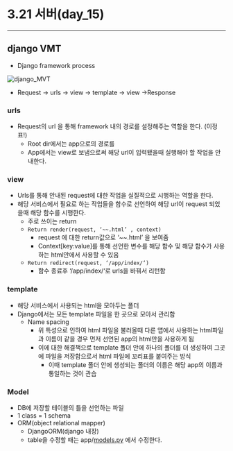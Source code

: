 # 3.21 서버(day_15)

---

## django VMT

- Django framework process

![django_MVT](https://developer.mozilla.org/en-US/docs/Learn/Server-side/Django/Home_page/basic-django.png)

- Request → urls → view → template → view →Response

### urls

- Request의 url 을 통해 framework 내의 경로를 설정해주는 역할을 한다. (이정표!)
    - Root dir에서는 app으로의 경로를
    - App에서는 view로 보냄으로써 해당 url이 입력됐을때 실행해야 할 작업을 안내한다.

### view

- Urls를 통해 안내된 request에 대한 작업을 실질적으로 시행하는 역할을 한다.
- 해당 서비스에서 필요로 하는 작업들을 함수로 선언하여 해당 url이 request 되었을때 해당 함수를 시행한다.
    - 주로 쓰이는 return
    - `Return render(request, ‘~~.html’ , context)`
        - request 에 대한 return값으로 ‘~~.html’ 을 보여줌
        - Context[key:value]를 통해 선언한 변수를 해당 함수 및 해당 함수가 사용하는 html안에서 사용할 수 있음
    - `Return redirect(request, ‘/app/index/‘)`
        - 함수 종료후 ‘/app/index/‘로 urls을 바꿔서 리턴함

### template

- 해당 서비스에서 사용되는 html을 모아두는 폴더
- Django에서는 모든 template 파일을 한 곳으로 모아서 관리함
    - Name spacing
        - 위 특성으로 인하여 html 파일을 불러올때 다른 앱에서 사용하는 html파일과 이름이 같을 경우 먼저 선언된 app의 html만을 사용하게 됨
        - 이에 대한 해결책으로 template 폴더 안에 하나의 폴더를 더 생성하여 그곳에 파일을 저장함으로서 html 파일에 꼬리표를 붙여주는 방식
            - 이때 template 폴더 안에 생성되는 폴더의 이름은 해당 app의 이름과 통일하는 것이 관습
            

### Model

- DB에 저장할 테이블의 틀을 선언하는 파일
- 1 class = 1 schema
- ORM(object relational mapper)
    - DjangoORM(django 내장)
    - table을 수정할 때는 app/[models.py](http://models.py) 에서 수정한다.